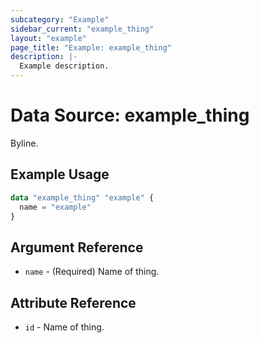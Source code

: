 ```yaml
---
subcategory: "Example"
sidebar_current: "example_thing"
layout: "example"
page_title: "Example: example_thing"
description: |-
  Example description.
---
```


# Data Source: example_thing

Byline.

## Example Usage

```terraform
data "example_thing" "example" {
  name = "example"
}
```

## Argument Reference

* `name` - (Required) Name of thing.

## Attribute Reference

* `id` - Name of thing.
